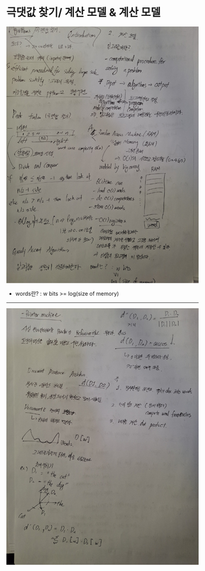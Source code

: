 # 극댓값 찾기/ 계산 모델 & 계산 모델
![images1](images/KakaoTalk_20250219_115825396_01.jpg)


- words란? : w bits >= log(size of memory)

---

![images2](images/KakaoTalk_20250219_115825396.jpg)
